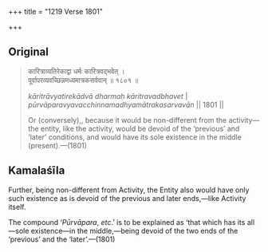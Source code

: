 +++
title = "1219 Verse 1801"

+++
## Original 
>
> कारित्राव्यतिरेकाद्वा धर्मः कारित्रवद्भवेत् ।  
> पूर्वापरव्यवच्छिन्नमध्यमात्रकसर्ववान् ॥ १८०१ ॥ 
>
> *kāritrāvyatirekādvā dharmaḥ kāritravadbhavet* \|  
> *pūrvāparavyavacchinnamadhyamātrakasarvavān* \|\| 1801 \|\| 
>
> Or (conversely),, because it would be non-different from the activity—the entity, like the activity, would be devoid of the ‘previous’ and ‘later’ conditions, and would have its sole existence in the middle (present).—(1801)



## Kamalaśīla

Further, being non-different from Activity, the Entity also would have only such existence as is devoid of the previous and later ends,—like Activity itself.

The compound ‘*Pūrvāpara*, *etc*.’ is to be explained as ‘that which has its all—sole existence—in the middle,—being devoid of the two ends of the ‘previous’ and the ‘later’.—(1801)


